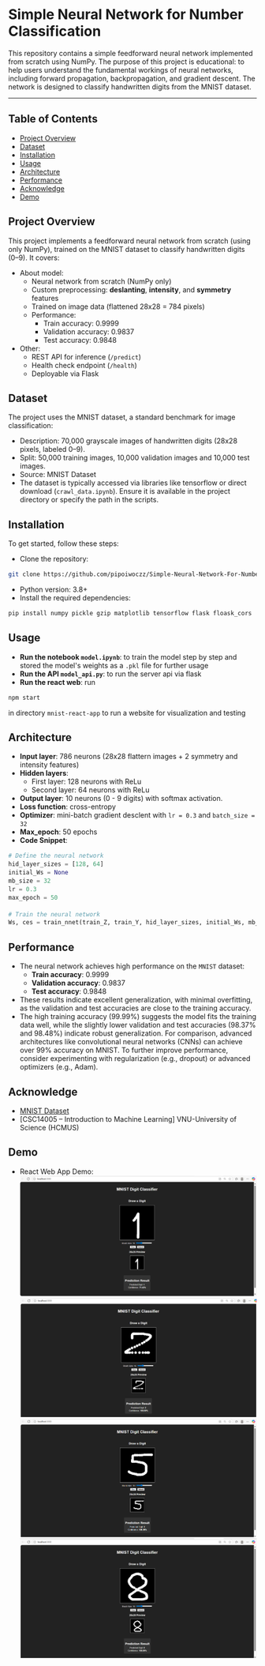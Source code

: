 # Simple Neural Network for Number Classification

This repository contains a simple feedforward neural network implemented from scratch using NumPy. The purpose of this project is educational: to help users understand the fundamental workings of neural networks, including forward propagation, backpropagation, and gradient descent. The network is designed to classify handwritten digits from the MNIST dataset.

---

## Table of Contents
- [Project Overview](#project-overview)
- [Dataset](#dataset)
- [Installation](#installation)
- [Usage](#usage)
- [Architecture](#architecture)
- [Performance](#performance)
- [Acknowledge](#acknowledge)
- [Demo](#demo)

## Project Overview
This project implements a feedforward neural network from scratch (using only NumPy), trained on the MNIST dataset to classify handwritten digits (0–9). It covers:
- About model:
  - Neural network from scratch (NumPy only)
  - Custom preprocessing: **deslanting**, **intensity**, and **symmetry** features  
  - Trained on image data (flattened 28x28 = 784 pixels)
  - Performance:
      - Train accuracy: 0.9999
      - Validation accuracy: 0.9837
      - Test accuracy: 0.9848
- Other:
  - REST API for inference (`/predict`)  
  - Health check endpoint (`/health`)  
  - Deployable via Flask  

## Dataset
The project uses the MNIST dataset, a standard benchmark for image classification:
- Description: 70,000 grayscale images of handwritten digits (28x28 pixels, labeled 0–9).
- Split: 50,000 training images, 10,000 validation images and 10,000 test images.
- Source: MNIST Dataset
- The dataset is typically accessed via libraries like tensorflow or direct download (`crawl_data.ipynb`). Ensure it is available in the project directory or specify the path in the scripts.

## Installation
To get started, follow these steps:
- Clone the repository:
```bash
git clone https://github.com/pipoiwoczz/Simple-Neural-Network-For-Number-Classification.git
```
- Python version: 3.8+
- Install the required dependencies:
```bash
pip install numpy pickle gzip matplotlib tensorflow flask floask_cors
```

## Usage
- **Run the notebook `model.ipynb`**: to train the model step by step and stored the model's weights as a `.pkl` file for further usage
- **Run the API `model_api.py`**: to run the server api via flask
- **Run the react web**: run
```bash
npm start
```
in directory `mnist-react-app` to run a website for visualization and testing

## Architecture
- **Input layer**: 786 neurons (28x28 flattern images + 2 symmetry and intensity features)
- **Hidden layers**:
  - First layer: 128 neurons with ReLu
  - Second layer: 64 neurons with ReLu
- **Output layer**: 10 neurons (0 - 9 digits) with softmax activation.
- **Loss function**: cross-entropy
- **Optimizer**: mini-batch gradient desclent with `lr = 0.3` and `batch_size = 32`
- **Max_epoch**: 50 epochs
- **Code Snippet**:
```python
# Define the neural network
hid_layer_sizes = [128, 64]
initial_Ws = None
mb_size = 32
lr = 0.3
max_epoch = 50

# Train the neural network
Ws, ces = train_nnet(train_Z, train_Y, hid_layer_sizes, initial_Ws, mb_size, lr, max_epoch)
```

## Performance
- The neural network achieves high performance on the `MNIST` dataset:
    - **Train accuracy**: 0.9999
    - **Validation accuracy**: 0.9837
    - **Test accuracy**: 0.9848
 - These results indicate excellent generalization, with minimal overfitting, as the validation and test accuracies are close to the training accuracy.
 - The high training accuracy (99.99%) suggests the model fits the training data well, while the slightly lower validation and test accuracies (98.37% and 98.48%) indicate robust generalization. For comparison, advanced architectures like convolutional neural networks (CNNs) can achieve over 99% accuracy on MNIST. To further improve performance, consider experimenting with regularization (e.g., dropout) or advanced optimizers (e.g., Adam).

## Acknowledge
- [MNIST Dataset](https://www.kaggle.com/datasets/hojjatk/mnist-dataset)
- [CSC14005 – Introduction to Machine Learning] VNU-University of Science (HCMUS)

## Demo
- React Web App Demo:
![Digit1](./Demo/d1.png)
![Digit2](./Demo/d2.png)
![Digit5](./Demo/d5.png)
![Digit8](./Demo/d8.png)
